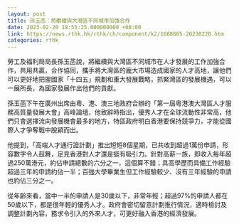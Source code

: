 ```yaml
---
layout: post
title: 孫玉菡：將繼續與大灣區不同城市加強合作
date: 2023-02-20 18:55:25.000000000 +08:00
link: https://news.rthk.hk/rthk/ch/component/k2/1688665-20230220.htm
categories: rthk
---
```


勞工及福利局局長孫玉菡說，將繼續與大灣區不同城市在人才發展的工作加強合作，共用共贏，合作協同，攜手將大灣區的龐大市場造成國家的人才高地，讓他們可以更好地把握國家「十四五」規劃和重大發展戰略，抓緊灣區的發展機遇，可以一展所長，為國家發展作出他們的貢獻。

孫玉菡下午在廣州出席由粵、港、澳三地政府合辦的「第一屆粵港澳大灣區人才服務高質量發展大會」高峰論壇，他致辭時指出，優秀人才在全球流動性非常高，他們只會選擇流向發展機會最多的地方，特區政府明白香港要保持競爭力，才能從國際人才爭奪戰中脫穎而出。

他提到，「高端人才通行證計劃」推出短短8個星期，已共收到超過1萬份申請，形容數字令人鼓舞，足見香港對人才還是挺有吸引力。針對高薪一族，即收入每年超過250萬港元，約佔申請總數的六分之一，這個算不錯；具高學歷而具備工作經驗超過三年的申請約佔一半；百強大學畢業生但工作經驗較少、沒有三年經驗的申請也約佔三分之一。

從年齡來看，當中一半的申請人是30歲以下，非常年輕；超過97%的申請人都在50歲以下，都是很年輕的優秀人才。政府會密切留意計劃推行情況，適時檢討及調整計劃內容，務求令引入的外來人才，可更好融入香港的經濟發展。
